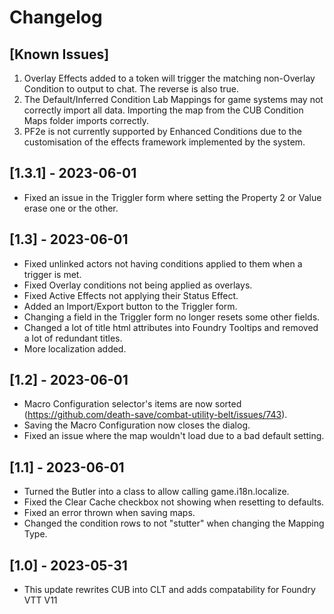 # Changelog

## [Known Issues]

1. Overlay Effects added to a token will trigger the matching non-Overlay Condition to output to chat. The reverse is also true.
2. The Default/Inferred Condition Lab Mappings for game systems may not correctly import all data. Importing the map from the CUB Condition Maps folder imports correctly.
3. PF2e is not currently supported by Enhanced Conditions due to the customisation of the effects framework implemented by the system.

## [1.3.1] - 2023-06-01
- Fixed an issue in the Triggler form where setting the Property 2 or Value erase one or the other.

## [1.3] - 2023-06-01
- Fixed unlinked actors not having conditions applied to them when a trigger is met.
- Fixed Overlay conditions not being applied as overlays.
- Fixed Active Effects not applying their Status Effect.
- Added an Import/Export button to the Triggler form.
- Changing a field in the Triggler form no longer resets some other fields.
- Changed a lot of title html attributes into Foundry Tooltips and removed a lot of redundant titles.
- More localization added.

## [1.2] - 2023-06-01
- Macro Configuration selector's items are now sorted (https://github.com/death-save/combat-utility-belt/issues/743).
- Saving the Macro Configuration now closes the dialog.
- Fixed an issue where the map wouldn't load due to a bad default setting.

## [1.1] - 2023-06-01
- Turned the Butler into a class to allow calling game.i18n.localize.
- Fixed the Clear Cache checkbox not showing when resetting to defaults.
- Fixed an error thrown when saving maps.
- Changed the condition rows to not "stutter" when changing the Mapping Type.

## [1.0] - 2023-05-31
- This update rewrites CUB into CLT and adds compatability for Foundry VTT V11
